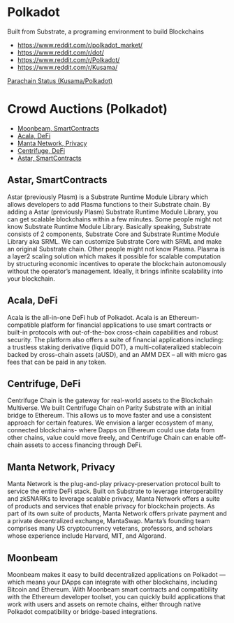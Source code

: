 # Polkadot
Built from Substrate, a programing environment to build Blockchains


- https://www.reddit.com/r/polkadot_market/
- https://www.reddit.com/r/dot/
- https://www.reddit.com/r/Polkadot/
- https://www.reddit.com/r/Kusama/


[Parachain Status (Kusama/Polkadot)](https://parachains.info/)

# Crowd Auctions (Polkadot)
- [Moonbeam, SmartContracts](https://parachains.info/details/moonbeam/)
- [Acala, DeFi](https://parachains.info/details/acala_network/)
- [Manta Network, Privacy](https://parachains.info/details/manta_network/)
- [Centrifuge, DeFi](https://parachains.info/details/centrifuge/)
- [Astar, SmartContracts](https://parachains.info/details/astar)


## Astar, SmartContracts
Astar (previously Plasm) is a Substrate Runtime Module Library which allows developers to add Plasma functions to their Substrate chain. By adding a Astar (previously Plasm) Substrate Runtime Module Library, you can get scalable blockchains within a few minutes. Some people might not know Substrate Runtime Module Library. Basically speaking, Substrate consists of 2 components, Substrate Core and Substrate Runtime Module Library aka SRML. We can customize Substrate Core with SRML and make an original Substrate chain. Other people might not know Plasma. Plasma is a layer2 scaling solution which makes it possible for scalable computation by structuring economic incentives to operate the blockchain autonomously without the operator’s management. Ideally, it brings infinite scalability into your blockchain.

## Acala, DeFi
Acala is the all-in-one DeFi hub of Polkadot. Acala is an Ethereum-compatible platform for financial applications to use smart contracts or built-in protocols with out-of-the-box cross-chain capabilities and robust security. The platform also offers a suite of financial applications including: a trustless staking derivative (liquid DOT), a multi-collateralized stablecoin backed by cross-chain assets (aUSD), and an AMM DEX – all with micro gas fees that can be paid in any token.

## Centrifuge, DeFi
Centrifuge Chain is the gateway for real-world assets to the Blockchain Multiverse. We built Centrifuge Chain on Parity Substrate with an initial bridge to Ethereum. This allows us to move faster and use a consistent approach for certain features. We envision a larger ecosystem of many, connected blockchains- where Dapps on Ethereum could use data from other chains, value could move freely, and Centrifuge Chain can enable off-chain assets to access financing through DeFi.


## Manta Network, Privacy
Manta Network is the plug-and-play privacy-preservation protocol built to service the entire DeFi stack. Built on Substrate to leverage interoperability and zkSNARKs to leverage scalable privacy, Manta Network offers a suite of products and services that enable privacy for blockchain projects. As part of its own suite of products, Manta Network offers private payment and a private decentralized exchange, MantaSwap. Manta’s founding team comprises many US cryptocurrency veterans, professors, and scholars whose experience include Harvard, MIT, and Algorand. 

## Moonbeam
Moonbeam makes it easy to build decentralized applications on Polkadot — which means your DApps can integrate with other blockchains, including Bitcoin and Ethereum. With Moonbeam smart contracts and compatibility with the Ethereum developer toolset, you can quickly build applications that work with users and assets on remote chains, either through native Polkadot compatibility or bridge-based integrations.
